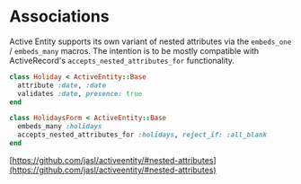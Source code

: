 # Associations

Active Entity supports its own variant of nested attributes via the `embeds_one` / `embeds_many` macros. The intention is to be mostly compatible with ActiveRecord's `accepts_nested_attributes_for` functionality.

```ruby
class Holiday < ActiveEntity::Base
  attribute :date, :date
  validates :date, presence: true
end

class HolidaysForm < ActiveEntity::Base
  embeds_many :holidays
  accepts_nested_attributes_for :holidays, reject_if: :all_blank
end
```

[https://github.com/jasl/activeentity/#nested-attributes](https://github.com/jasl/activeentity/#nested-attributes)
